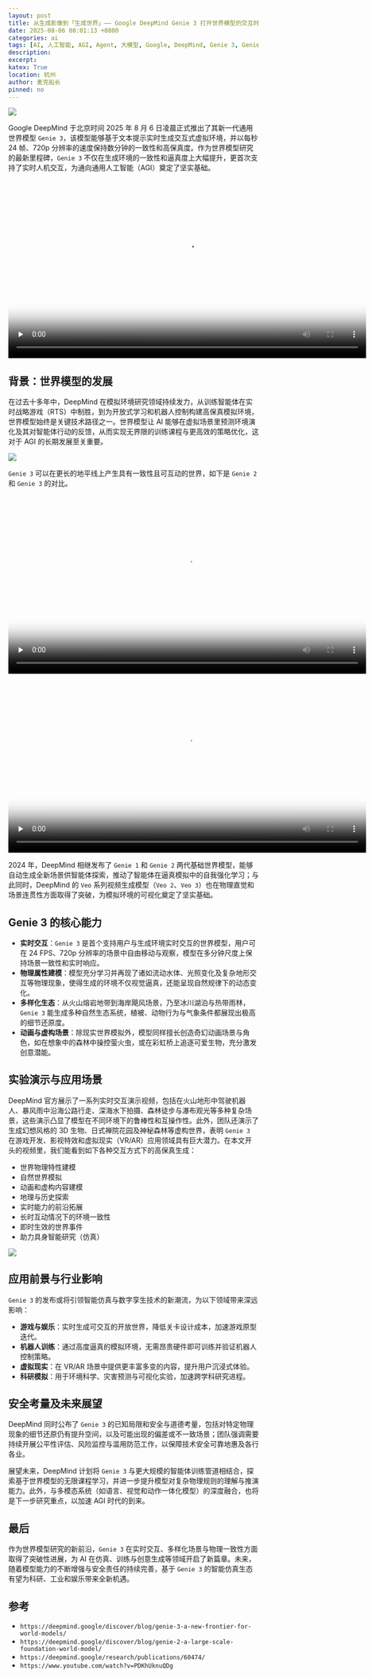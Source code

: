 ```yaml
---
layout: post
title: 从生成影像到「生成世界」—— Google DeepMind Genie 3 打开世界模型的交互时代
date: 2025-08-06 08:01:13 +0800
categories: ai
tags: [AI, 人工智能, AGI, Agent, 大模型, Google, DeepMind, Genie 3, Genie-3, Genie, Google AI, 多模态, 视频生成, 世界模型, world model, 交互, 基础模型, 模型]
description: 
excerpt: 
katex: True
location: 杭州
author: 麦克船长
pinned: no
---
```


![](/resources/2025/08/06/1.png)

Google DeepMind 于北京时间 2025 年 8 月 6 日凌晨正式推出了其新一代通用世界模型 `Genie 3`，该模型能够基于文本提示实时生成交互式虚拟环境，并以每秒 24 帧、720p 分辨率的速度保持数分钟的一致性和高保真度。作为世界模型研究的最新里程碑，`Genie 3` 不仅在生成环境的一致性和逼真度上大幅提升，更首次支持了实时人机交互，为通向通用人工智能（AGI）奠定了坚实基础。

<div style="text-align:center">
	<video width="720" controls="" preload="none" poster="/resources/2025/08/06/ChatGPT-XMind.jpg">
  		<source src="/resources/2025/08/06/ChatGPT-XMind.mp4" type="video/mp4">你的浏览器不支持视频标签。
	</video>
</div>

## 背景：世界模型的发展

在过去十多年中，DeepMind 在模拟环境研究领域持续发力，从训练智能体在实时战略游戏（RTS）中制胜，到为开放式学习和机器人控制构建高保真模拟环境，世界模型始终是关键技术路径之一。世界模型让 AI 能够在虚拟场景里预测环境演化及其对智能体行动的反馈，从而实现无界限的训练课程与更高效的策略优化，这对于 AGI 的长期发展至关重要。

![](/resources/2025/08/06/1.png)

`Genie 3` 可以在更长的地平线上产生具有一致性且可互动的世界，如下是 `Genie 2` 和 `Genie 3` 的对比。

<div style="text-align:center">
	<video width="720" controls="" preload="none" poster="/resources/2025/08/06/ChatGPT-XMind.jpg">
  		<source src="/resources/2025/08/06/ChatGPT-XMind.mp4" type="video/mp4">你的浏览器不支持视频标签。
	</video>
</div>

<div style="text-align:center">
	<video width="720" controls="" preload="none" poster="/resources/2025/08/06/ChatGPT-XMind.jpg">
  		<source src="/resources/2025/08/06/ChatGPT-XMind.mp4" type="video/mp4">你的浏览器不支持视频标签。
	</video>
</div>

2024 年，DeepMind 相继发布了 `Genie 1` 和 `Genie 2` 两代基础世界模型，能够自动生成全新场景供智能体探索，推动了智能体在逼真模拟中的自我强化学习；与此同时，DeepMind 的 `Veo` 系列视频生成模型（`Veo 2`、`Veo 3`）也在物理直觉和场景连贯性方面取得了突破，为模拟环境的可视化奠定了坚实基础。

## Genie 3 的核心能力

* **实时交互**：`Genie 3` 是首个支持用户与生成环境实时交互的世界模型，用户可在 24 FPS、720p 分辨率的场景中自由移动与观察，模型在多分钟尺度上保持场景一致性和实时响应。
* **物理属性建模**：模型充分学习并再现了诸如流动水体、光照变化及复杂地形交互等物理现象，使得生成的环境不仅视觉逼真，还能呈现自然规律下的动态变化。
* **多样化生态**：从火山熔岩地带到海岸飓风场景，乃至冰川湖泊与热带雨林，`Genie 3` 能生成多种自然生态系统，植被、动物行为与气象条件都展现出极高的细节还原度。
* **动画与虚构场景**：除现实世界模拟外，模型同样擅长创造奇幻动画场景与角色，如在想象中的森林中操控萤火虫，或在彩虹桥上追逐可爱生物，充分激发创意潜能。

## 实验演示与应用场景

DeepMind 官方展示了一系列实时交互演示视频，包括在火山地形中驾驶机器人、暴风雨中沿海公路行走、深海水下拍摄、森林徒步与瀑布观光等多种复杂场景，这些演示凸显了模型在不同环境下的鲁棒性和互操作性。此外，团队还演示了生成幻想风格的 3D 生物、日式禅院花园及神秘森林等虚构世界，表明 `Genie 3` 在游戏开发、影视特效和虚拟现实（VR/AR）应用领域具有巨大潜力。在本文开头的视频里，我们能看到如下各种交互方式下的高保真生成：

* 世界物理特性建模
* 自然世界模拟
* 动画和虚构内容建模
* 地理与历史探索
* 实时能力的前沿拓展
* 长时互动情况下的环境一致性
* 即时生效的世界事件
* 助力具身智能研究（仿真）

![](/resources/2025/08/06/1.png)

## 应用前景与行业影响

`Genie 3` 的发布或将引领智能仿真与数字孪生技术的新潮流，为以下领域带来深远影响：

* **游戏与娱乐**：实时生成可交互的开放世界，降低关卡设计成本，加速游戏原型迭代。
* **机器人训练**：通过高度逼真的模拟环境，无需昂贵硬件即可训练并验证机器人控制策略。
* **虚拟现实**：在 VR/AR 场景中提供更丰富多变的内容，提升用户沉浸式体验。
* **科研模拟**：用于环境科学、灾害预测与可视化实验，加速跨学科研究进程。

## 安全考量及未来展望

DeepMind 同时公布了 `Genie 3` 的已知局限和安全与道德考量，包括对特定物理现象的细节还原仍有提升空间，以及可能出现的偏差或不一致场景；团队强调需要持续开展公平性评估、风险监控与滥用防范工作，以保障技术安全可靠地惠及各行各业。

展望未来，DeepMind 计划将 `Genie 3` 与更大规模的智能体训练管道相结合，探索基于世界模型的无限课程学习，并进一步提升模型对复杂物理规则的理解与推演能力。此外，与多模态系统（如语言、视觉和动作一体化模型）的深度融合，也将是下一步研究重点，以加速 AGI 时代的到来。

## 最后

作为世界模型研究的新前沿，`Genie 3` 在实时交互、多样化场景与物理一致性方面取得了突破性进展，为 AI 在仿真、训练与创意生成等领域开启了新篇章。未来，随着模型能力的不断增强与安全责任的持续完善，基于 `Genie 3` 的智能仿真生态有望为科研、工业和娱乐带来全新机遇。

## 参考

* ``https://deepmind.google/discover/blog/genie-3-a-new-frontier-for-world-models/``
* ``https://deepmind.google/discover/blog/genie-2-a-large-scale-foundation-world-model/``
* ``https://deepmind.google/research/publications/60474/``
* ``https://www.youtube.com/watch?v=PDKhUknuQDg``
